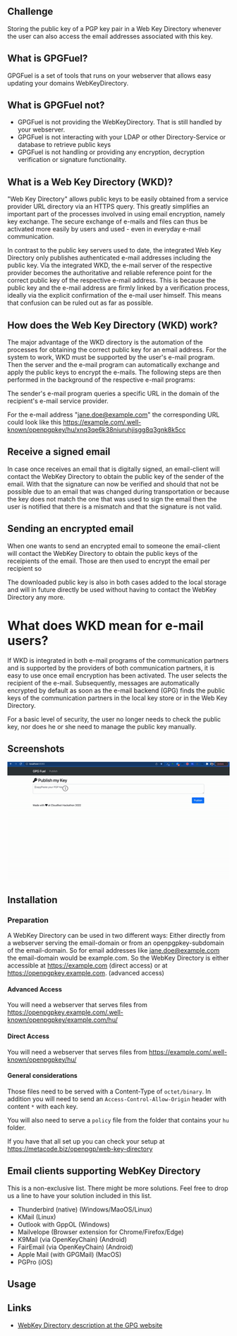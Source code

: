 ## Challenge

Storing the public key of a PGP key pair in a Web Key Directory whenever the user can also access the email addresses associated with this key.


## What is GPGFuel?

GPGFuel is a set of tools that runs on your webserver that allows easy updating your domains 
WebKeyDirectory.

## What is GPGFuel not?

* GPGFuel is not providing the WebKeyDirectory. That is still handled by your webserver.
* GPGFuel is not interacting with your LDAP or other Directory-Service or database to retrieve public keys
* GPGFuel is not handling or providing any encryption, decryption verification or signature functionality.

## What is a Web Key Directory (WKD)?

"Web Key Directory" allows public keys to be easily obtained from a service provider 
URL directory via an HTTPS query. This greatly simplifies an important part of the 
processes involved in using email encryption, namely key exchange. The secure exchange 
of e-mails and files can thus be activated more easily by users and used - even in everyday
e-mail communication.

In contrast to the public key servers used to date, the integrated Web Key Directory 
only publishes authenticated e-mail addresses including the public key. Via the 
integrated WKD, the e-mail server of the respective provider becomes the authoritative and
reliable reference point for the correct public key of the respective e-mail address. This is because the public key and the e-mail address are firmly linked by a verification process, ideally via the explicit confirmation of the e-mail user himself. This means that confusion can be ruled out as far as possible.


## How does the Web Key Directory (WKD) work?

The major advantage of the WKD directory is the automation of the processes for obtaining
the correct public key for an email address. For the system to work, WKD must 
be supported by the user's e-mail program. Then the server and the e-mail program can 
automatically exchange and apply the public keys to encrypt the e-mails. The following 
steps are then performed in the background of the respective e-mail programs:

The sender's e-mail program queries a specific URL in the domain of the
recipient's e-mail service provider.

For the e-mail address "jane.doe@example.com" the corresponding URL could look like this
https://example.com/.well-known/openpgpkey/hu/xnq3qe6k38niuruhjisgg8q3gnk8k5cc

## Receive a signed email

In case once receives an email that is digitally signed, an email-client will contact the 
WebKey Directory to obtain the public key of the sender of the email. With that the 
signature can now be verified and should that not be possible due to an email that was
changed during transportation or because the key does not match the one that was used to 
sign the email then the user is notified that there is a mismatch and that the signature
is not valid.

## Sending an encrypted email
 
When one wants to send an encrypted email to someone the email-client will contact the WebKey
Directory to obtain the public keys of the receipients of the email. Those are then used to
encrypt the email per recipient so

The downloaded public key is also in both cases added to the local storage and will in
future directly be used without having to contact the WebKey Directory any more.

# What does WKD mean for e-mail users?

If WKD is integrated in both e-mail programs of the communication partners and is 
supported by the providers of both communication partners, it is easy to use once 
email encryption has been activated. The user selects the recipient of the e-mail. 
Subsequently, messages are automatically encrypted by default as soon as the e-mail
backend (GPG) finds the public keys of the communication partners in the local key 
store or in the Web Key Directory.

For a basic level of security, the user no longer needs to check the public key, 
nor does he or she need to manage the public key manually.

## Screenshots

![Easy Usage](./docs/media/ezgif-2-8ac9491ab1.gif)

## Installation

### Preparation

A WebKey Directory can be used in two different ways: Either directly from a webserver
serving the email-domain or from an openpgpkey-subdomain of the email-domain. So for
email addresses like jane.doe@example.com the email-domain would be example.com. So the
WebKey Directory is either accessible at https://example.com (direct access) or at 
https://openpgpkey.example.com. (advanced access)

#### Advanced Access

You will need a webserver that serves files from 
https://openpgpkey.example.com/.well-known/openpgpkey/example.com/hu/

#### Direct Access

You will need a webserver that serves files from 
https://example.com/.well-known/openpgpkey/hu/

#### General considerations

Those files need to be served with a Content-Type of `octet/binary`.
In addition you will need to send an `Access-Control-Allow-Origin` header with content `*` 
with each key.

You will also need to serve a `policy` file from the folder that contains your `hu` folder.

If you have that all set up you can check your setup at https://metacode.biz/openpgp/web-key-directory

## Email clients supporting WebKey Directory

This is a non-exclusive list. There might be more solutions. Feel free to drop us a line to
have your solution included in this list.

* Thunderbird (native) (Windows/MaoOS/Linux)
* KMail (Linux)
* Outlook with GppOL (Windows)
* Mailvelope (Browser extension for Chrome/Firefox/Edge)
* K9Mail (via OpenKeyChain) (Android)
* FairEmail (via OpenKeyChain) (Android)
* Apple Mail (with GPGMail) (MacOS)
* PGPro (iOS)
    
## Usage

## Links

* [WebKey Directory description at the GPG website](https://wiki.gnupg.org/WKD)